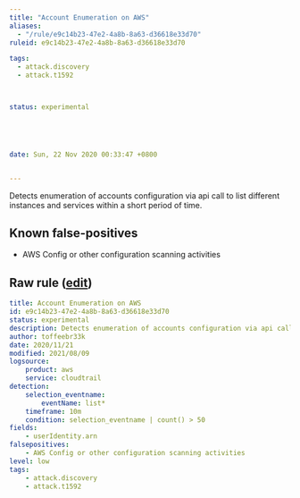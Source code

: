 ```yaml
---
title: "Account Enumeration on AWS"
aliases:
  - "/rule/e9c14b23-47e2-4a8b-8a63-d36618e33d70"
ruleid: e9c14b23-47e2-4a8b-8a63-d36618e33d70

tags:
  - attack.discovery
  - attack.t1592



status: experimental





date: Sun, 22 Nov 2020 00:33:47 +0800


---
```


Detects enumeration of accounts configuration via api call to list different instances and services within a short period of time.

<!--more-->


## Known false-positives

* AWS Config or other configuration scanning activities




## Raw rule ([edit](https://github.com/SigmaHQ/sigma/edit/master/rules/cloud/aws/aws_enum_listing.yml))
```yaml
title: Account Enumeration on AWS
id: e9c14b23-47e2-4a8b-8a63-d36618e33d70 
status: experimental
description: Detects enumeration of accounts configuration via api call to list different instances and services within a short period of time.  
author: toffeebr33k
date: 2020/11/21
modified: 2021/08/09
logsource:
    product: aws
    service: cloudtrail
detection:
    selection_eventname:
        eventName: list*
    timeframe: 10m
    condition: selection_eventname | count() > 50
fields:
    - userIdentity.arn
falsepositives:
    - AWS Config or other configuration scanning activities
level: low
tags:
    - attack.discovery
    - attack.t1592

```
